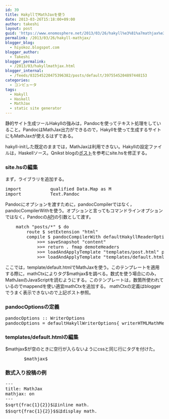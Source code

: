 ```yaml
---
id: 39
title: HakyllでMathJaxを使う
date: 2013-03-26T15:18:00+09:00
author: takeshi
layout: post
guid: 'https://www.enomosphere.net/2013/03/26/hakyll%e3%81%a7mathjax%e3%82%92%e4%bd%bf%e3%81%86/'
permalink: /2013/03/26/hakyll-mathjax/
blogger_blog:
  - hiyokoz.blogspot.com
blogger_author:
  - Takeshi
blogger_permalink:
  - /2013/03/hakyllmathjax.html
blogger_internal:
  - /feeds/832545220475396382/posts/default/3975545204897448153
categories:
  - コンピュータ
tags:
  - Hakyll
  - Haskell
  - MathJax
  - static site generator
---
```

静的サイト生成ツールHakyllの強みは，Pandocを使ってテキスト処理をしていること。PandocはMathJax出力ができるので，Hakyllを使って生成するサイトにもMathJaxが使えるはずである。<!--more-->

hakyll-initした既定のままでは，MathJaxは利用できない。Hakyllの設定ファイルは，Haskellソース。Qnikst blogの<a href="http://qnikst.github.com/posts/2013-02-04-hakyll-latex.html">ポスト</a>を参考にsite.hsを修正する。
<h3>site.hsの編集</h3>
まず，ライブラリを追加する。
<pre>import           qualified Data.Map as M
import           Text.Pandoc</pre>
Pandocにオプションを渡すために，pandocCompilerではなく，pandocCompilerWithを使う。オプションと言ってもコマンドラインオプションではなく，Pandocの<a href="http://hackage.haskell.org/package/pandoc">API</a>の引数として渡す。
<pre>    match "posts/*" $ do
        route $ setExtension "html"
        compile $ pandocCompilerWith defaultHakyllReaderOptions pandocOptions
            &gt;&gt;= saveSnapshot "content"
            &gt;&gt;= return . fmap demoteHeaders
            &gt;&gt;= loadAndApplyTemplate "templates/post.html" postCtx
            &gt;&gt;= loadAndApplyTemplate "templates/default.html" (mathCtx `mappend` postCtx)</pre>
ここでは，template/default.htmlでMathJaxを使う。このテンプレートを適用する際に，mathCtxによりタグ$mathjax$を調べる。数式を使う場合にのみ，MathJaxのJavaScriptを読むようにする。このテンプレートは，数箇所使われているのでmappendを使い適宜mathCtxを追加する。 mathCtxの定義はbloggerでうまく表示できないので上記ポスト参照。
<h3>pandocOptionsの定義</h3>
<pre>pandocOptions :: WriterOptions
pandocOptions = defaultHakyllWriterOptions{ writerHTMLMathMethod = MathJax "" }</pre>
<h3>templates/default.htmlの編集</h3>
$mathjax$が空のときに空行が入らないようにcssと同じ行にタグを付けた。
<pre>       $mathjax$</pre>
<h3>数式入り投稿の例</h3>
<pre>---
title: MathJax
mathjax: on
---
$sqrt{frac{1}{2}}$はinline math.
$$sqrt{frac{1}{2}}$$はdisplay math.</pre>
